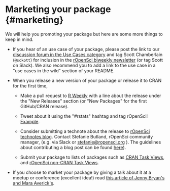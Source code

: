 # Marketing your package {#marketing}

<div class="summaryblock">
<p>We will help you promoting your package but here are some more things to keep in mind.</p>
</div>

* If you hear of an use case of your package, please post the link to our [discussion forum in the Use Cases category](https://discuss.ropensci.org/c/usecases) and tag Scott Chamberlain (`@sckott`) for inclusion in the [rOpenSci biweekly newsletter](https://news.ropensci.org/) (or tag Scott on Slack). We also recommend you to add a link to the use case in a "use cases in the wild" section of your README.

* When you release a new version of your package or release it to CRAN for the first time, 

    * Make a pull request to [R Weekly](https://github.com/rweekly/rweekly.org) with a line about the release under the "New Releases" section (or "New Packages" for the first GitHub/CRAN release).
    
    * Tweet about it using the "#rstats" hashtag and tag rOpenSci! [Example](https://twitter.com/opencpu/status/1003934871830622208?ref_src=twsrc%5Etfw).

    * Consider submitting a technote about the release to [rOpenSci technotes blog](https://ropensci.org/technotes/). Contact Stefanie Butland, rOpenSci community manager, (e.g. via Slack or stefanie@ropensci.org ). The guidelines about contributing a blog post can be found [here](https://github.com/ropensci/roweb2#contributing-a-blog-post)).
    
    * Submit your package to lists of packages such as [CRAN Task Views](https://cran.r-project.org/web/views/), and [rOpenSci non-CRAN Task Views](https://github.com/search?utf8=%E2%9C%93&q=user%3Aropensci+%22task+view%22&type=Repositories&ref=searchresults).
    
* If you choose to market your package by giving a talk about it at a meetup or conference (excellent idea!)
 read [this article of Jenny Bryan's and Mara Averick's](https://www.tidyverse.org/articles/2018/07/carpe-talk/).
